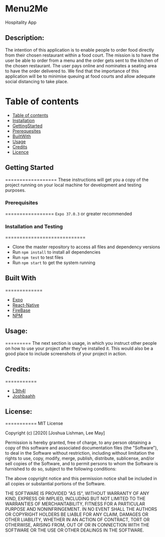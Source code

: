 # Menu2Me
Hospitality App

## Description:
The intention of this application is to enable people to order food directly from their chosen restaurant within a food court. The mission is to have the user be able to order from a menu and the order gets sent to the kitchen of the chosen restaurant. The user pays online and nominates a seating area to have the order delivered to.
We find that the importance of this application will be to minimise queuing at food courts and allow adequate social distancing to take place.

Table of contents
=================

<!--ts-->
   * [Table of contents](#table-of-contents)
   * [Installation](#installationandtesting)
   * [GettingStarted](#gettingstarted)
   * [Prerequesites](#prerequesites)
   * [BuiltWith](#builtwith)
   * [Usage](#usage)
   * [Credits](#credits)
   * [Licence](#licence)
<!--te-->

## Getting Started
==================
These instructions will get you a copy of the project running on your local machine for development and testing purposes.

### Prerequisites
=================
 `Expo 37.0.3` or greater recommended

### Installation and Testing
============================
- Clone the master repository to access all files and dependency versions
- Run `npm install` to install all dependencies
- Run `npm test` to test files
- Run `npm start` to get the system running


## Built With
=============
- [Expo](https://https://expo.io/)
- [React-Native](https://reactnative.dev/)
- [FireBase](https://firebase.google.com/)
- [NPM](https://www.npmjs.com/)


## Usage:
=========
The next section is usage, in which you instruct other people on how to use your project after they’ve installed it. This would also be a good place to include screenshots of your project in action.


## Credits: 
===========
- [L3th4l](s3770851@student.rmit.edu.au)
- [Joshbaahh](s3829198@student.rmit.edu.au)


## License: 
===========
MIT License

Copyright (c) [2020] [Joshua Lishman, Lee May]

Permission is hereby granted, free of charge, to any person obtaining a copy
of this software and associated documentation files (the "Software"), to deal
in the Software without restriction, including without limitation the rights
to use, copy, modify, merge, publish, distribute, sublicense, and/or sell
copies of the Software, and to permit persons to whom the Software is
furnished to do so, subject to the following conditions:

The above copyright notice and this permission notice shall be included in all
copies or substantial portions of the Software.

THE SOFTWARE IS PROVIDED "AS IS", WITHOUT WARRANTY OF ANY KIND, EXPRESS OR
IMPLIED, INCLUDING BUT NOT LIMITED TO THE WARRANTIES OF MERCHANTABILITY,
FITNESS FOR A PARTICULAR PURPOSE AND NONINFRINGEMENT. IN NO EVENT SHALL THE
AUTHORS OR COPYRIGHT HOLDERS BE LIABLE FOR ANY CLAIM, DAMAGES OR OTHER
LIABILITY, WHETHER IN AN ACTION OF CONTRACT, TORT OR OTHERWISE, ARISING FROM,
OUT OF OR IN CONNECTION WITH THE SOFTWARE OR THE USE OR OTHER DEALINGS IN THE
SOFTWARE.
